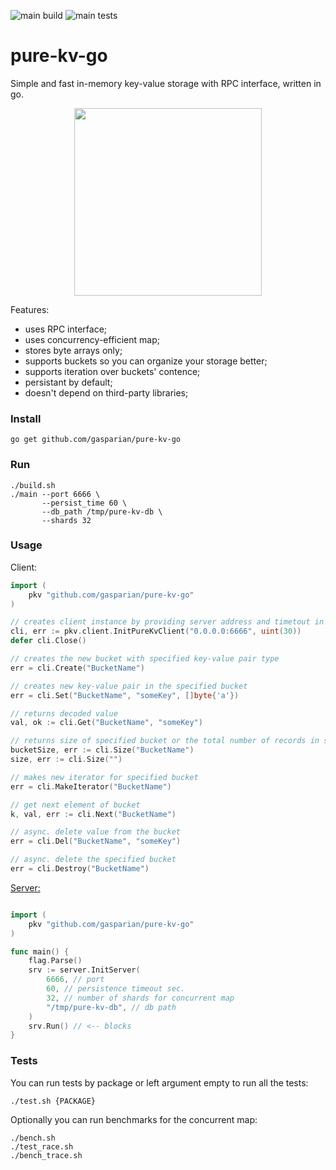 ![main build](https://github.com/gasparian/pure-kv-go/actions/workflows/build.yml/badge.svg?branch=main)
![main tests](https://github.com/gasparian/pure-kv-go/actions/workflows/test.yml/badge.svg?branch=main)

# pure-kv-go  
Simple and fast in-memory key-value storage with RPC interface, written in go.  

<p align="center"> <img src="https://github.com/gasparian/pure-kv-go/blob/main/pics/logo.jpg" height=300/> </p>  

Features:  
 * uses RPC interface;  
 * uses concurrency-efficient map;  
 * stores byte arrays only;  
 * supports buckets so you can organize your storage better;  
 * supports iteration over buckets' contence;  
 * persistant by default;  
 * doesn't depend on third-party libraries;  

### Install  
```
go get github.com/gasparian/pure-kv-go
```  

### Run  
```
./build.sh
./main --port 6666 \
       --persist_time 60 \
       --db_path /tmp/pure-kv-db \
       --shards 32
```  

### Usage  

Client:  
```go
import (
    pkv "github.com/gasparian/pure-kv-go"
)

// creates client instance by providing server address and timetout in sec. 
cli, err := pkv.client.InitPureKvClient("0.0.0.0:6666", uint(30))
defer cli.Close() 

// creates the new bucket with specified key-value pair type
err = cli.Create("BucketName") 

// creates new key-value pair in the specified bucket
err = cli.Set("BucketName", "someKey", []byte{'a'}) 

// returns decoded value
val, ok := cli.Get("BucketName", "someKey") 

// returns size of specified bucket or the total number of records in storage
bucketSize, err := cli.Size("BucketName") 
size, err := cli.Size("")

// makes new iterator for specified bucket
err = cli.MakeIterator("BucketName")

// get next element of bucket
k, val, err := cli.Next("BucketName") 

// async. delete value from the bucket
err = cli.Del("BucketName", "someKey") 

// async. delete the specified bucket
err = cli.Destroy("BucketName") 
```  

[Server:](https://github.com/gasparian/pure-kv-go/blob/main/main.go)  
```go

import (
    pkv "github.com/gasparian/pure-kv-go"
)

func main() {
    flag.Parse()
    srv := server.InitServer(
        6666, // port
        60, // persistence timeout sec.
        32, // number of shards for concurrent map
        "/tmp/pure-kv-db", // db path
    )
    srv.Run() // <-- blocks
}
```  

### Tests  

You can run tests by package or left argument empty to run all the tests:  
```
./test.sh {PACKAGE}
```  

Optionally you can run benchmarks for the concurrent map:  
```
./bench.sh
./test_race.sh
./bench_trace.sh
```  
